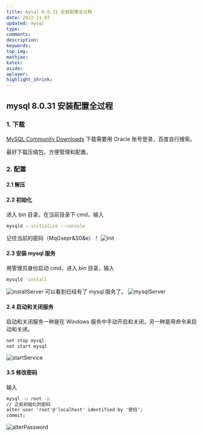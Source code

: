 ```yaml
---
title: mysql 8.0.31 安装配置全过程
date: 2022-11-07
updated: mysql
type:
comments:
description:
keywords:
top_img:
mathjax:
katex:
aside:
aplayer:
highlight_shrink:
---
```


## mysql 8.0.31 安装配置全过程

### 1. 下载
[MySQL Community Downloads](https://dev.mysql.com/downloads/mysql/)
下载需要用 Oracle 账号登录，百度自行搜索。

最好下载压缩包，方便管理和配置。

### 2. 配置

#### 2.1 解压

#### 2.2 初始化
进入 bin 目录，在当前目录下 cmd，输入
```cmd
mysqld --initialize --console
```
记住当前的密码（MqGsepr&S0&e）！
![init](/images/mysql-init/init.png)


#### 2.3 安装 mysql 服务
用管理员身份启动 cmd，进入 bin 目录，输入
```cmd
mysqld -install
```
![installServer](/images/mysql-init/installServer.png)
可以看到已经有了 mysql 服务了。
![mysqlServer](/images/mysql-init/mysqlServer.png)

#### 2.4 启动和关闭服务
启动和关闭服务一种是在 Windows 服务中手动开启和关闭，另一种是用命令来启动和关闭。
```cmd
net stop mysql
net start mysql
```
![startService](/images/mysql-init/startService.png)

#### 3.5 修改密码
输入
```cmd
mysql -u root -p
// 之前初始化的密码
alter user 'root'@'localhost' identified by '密码';
commit;
```
![alterPassword](/images/mysql-init/alterPassword.png)